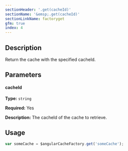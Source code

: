 ```yaml
---
sectionHeader: '.get(cacheId)'
sectionName: '&emsp;.get(cacheId)'
sectionLinkName: factoryget
gfm: true
index: 4
---
```

## Description
Return the cache with the specified cacheId.

## Parameters

#### cacheId
__Type:__ `string`

__Required:__ Yes

__Description:__ The cacheId of the cache to retrieve.

## Usage

```javascript
var someCache = $angularCacheFactory.get('someCache');
```